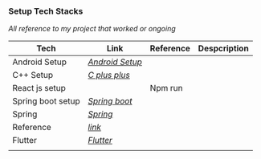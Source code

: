 ### Setup Tech Stacks
*All reference to my project that worked or ongoing*

Tech | Link|Reference|Despcription
--- | --- | ---|---
Android Setup | *[Android Setup](./Android.md)* |
C++ Setup | *[C plus plus](./C++.md)* | 
React js setup |  | Npm run 
Spring boot setup | *[Spring boot](./Springboot.md)* | 
Spring|*[Spring](./Spring.md)*|
Reference| *[link](https://itnext.io/connect-your-device-over-wifi-instead-of-usb-cable-in-vs-visual-studio-to-debug-your-flutter-app-24496f596e9)* | 
Flutter|*[Flutter](/PROJECT-FLUTTER.md)*|
||
